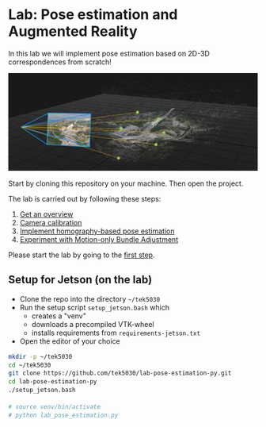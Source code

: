 # Lab: Pose estimation and Augmented Reality
In this lab we will implement pose estimation based on 2D-3D correspondences from scratch!

![Illustration of pose estimation from 3D-2D correspondences](lab-guide/img/pose_estimation.png)

Start by cloning this repository on your machine.
Then open the project.

The lab is carried out by following these steps:
1. [Get an overview](lab-guide/1-get-an-overview.md)
2. [Camera calibration](lab-guide/2-camera-calibration.md)
3. [Implement homography-based pose estimation](lab-guide/3-implement-homography-based-pose-estimation.md)
4. [Experiment with Motion-only Bundle Adjustment](lab-guide/4-experiment-with-motion-only-bundle-adjustment.md)

Please start the lab by going to the [first step](lab-guide/1-get-an-overview.md).

## Setup for Jetson (on the lab)

- Clone the repo into the directory `~/tek5030`
- Run the setup script `setup_jetson.bash` which 
  - creates a "venv"
  - downloads a precompiled VTK-wheel
  - installs requirements from `requirements-jetson.txt`
- Open the editor of your choice

```bash
mkdir -p ~/tek5030
cd ~/tek5030
git clone https://github.com/tek5030/lab-pose-estimation-py.git
cd lab-pose-estimation-py
./setup_jetson.bash

# source venv/bin/activate
# python lab_pose_estimation.py
```
